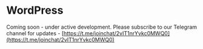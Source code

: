 # WordPress

Coming soon - under active development. Please subscribe to our Telegram channel for updates  - [https://t.me/joinchat/2vIT1nrYvkc0MWQ0](https://t.me/joinchat/2vIT1nrYvkc0MWQ0)

